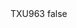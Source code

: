 <?xml version="1.0" encoding="UTF-8"?>
<CustomMetadata xmlns="http://soap.sforce.com/2006/04/metadata">
    <label>TXU963</label>
    <protected>false</protected>
</CustomMetadata>
